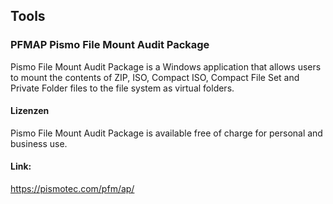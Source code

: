 ## Tools

### PFMAP Pismo File Mount Audit Package

Pismo File Mount Audit Package is a Windows application that allows users to mount the contents of ZIP, ISO, Compact ISO, Compact File Set and Private Folder files to the file system as virtual folders.

#### Lizenzen

Pismo File Mount Audit Package is available free of charge for personal and business use.

#### Link:

https://pismotec.com/pfm/ap/

